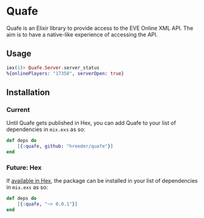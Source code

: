 # Quafe

Quafe is an Elixir library to provide access to the EVE Online XML API. The aim is to have a native-like experience of accessing the API.

## Usage
```elixir
iex(1)> Quafe.Server.server_status
%{onlinePlayers: "17358", serverOpen: true}
```

## Installation
### Current
Until Quafe gets published in Hex, you can add Quafe to your list of dependencies in `mix.exs` as so:
```elixir
def deps do
    [{:quafe, github: "hreeder/quafe"}]
end
```
### Future: Hex
If [available in Hex](https://hex.pm/docs/publish), the package can be installed in your list of dependencies in `mix.exs` as so:
```elixir
def deps do
    [{:quafe, "~> 0.0.1"}]
end
```
